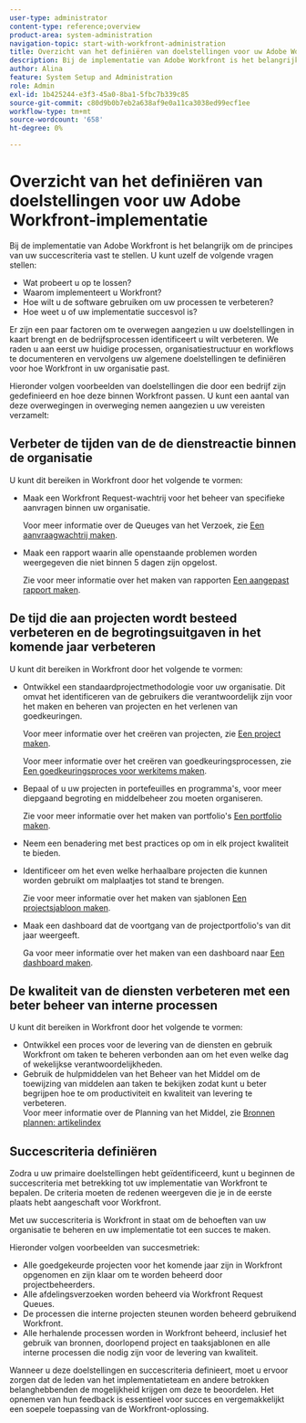 ```yaml
---
user-type: administrator
content-type: reference;overview
product-area: system-administration
navigation-topic: start-with-workfront-administration
title: Overzicht van het definiëren van doelstellingen voor uw Adobe Workfront-implementatie
description: Bij de implementatie van Adobe Workfront is het belangrijk om de principes van uw succescriteria vast te stellen. We raden u aan eerst uw huidige processen, organisatiestructuur en workflows te documenteren en vervolgens uw algemene doelstellingen te definiëren voor hoe Workfront in uw organisatie zal passen.
author: Alina
feature: System Setup and Administration
role: Admin
exl-id: 1b425244-e3f3-45a0-8ba1-5fbc7b339c85
source-git-commit: c80d9b0b7eb2a638af9e0a11ca3038ed99ecf1ee
workflow-type: tm+mt
source-wordcount: '658'
ht-degree: 0%

---
```


# Overzicht van het definiëren van doelstellingen voor uw Adobe Workfront-implementatie

<!--Audited: 12/2023-->

Bij de implementatie van Adobe Workfront is het belangrijk om de principes van uw succescriteria vast te stellen. U kunt uzelf de volgende vragen stellen:

* Wat probeert u op te lossen?
* Waarom implementeert u Workfront?
* Hoe wilt u de software gebruiken om uw processen te verbeteren?
* Hoe weet u of uw implementatie succesvol is?

Er zijn een paar factoren om te overwegen aangezien u uw doelstellingen in kaart brengt en de bedrijfsprocessen identificeert u wilt verbeteren. We raden u aan eerst uw huidige processen, organisatiestructuur en workflows te documenteren en vervolgens uw algemene doelstellingen te definiëren voor hoe Workfront in uw organisatie past.

Hieronder volgen voorbeelden van doelstellingen die door een bedrijf zijn gedefinieerd en hoe deze binnen Workfront passen. U kunt een aantal van deze overwegingen in overweging nemen aangezien u uw vereisten verzamelt:

## Verbeter de tijden van de de dienstreactie binnen de organisatie

U kunt dit bereiken in Workfront door het volgende te vormen:

* Maak een Workfront Request-wachtrij voor het beheer van specifieke aanvragen binnen uw organisatie.

  Voor meer informatie over de Queuges van het Verzoek, zie [Een aanvraagwachtrij maken](../../manage-work/requests/create-and-manage-request-queues/create-request-queue.md).

* Maak een rapport waarin alle openstaande problemen worden weergegeven die niet binnen 5 dagen zijn opgelost.

  Zie voor meer informatie over het maken van rapporten [Een aangepast rapport maken](../../reports-and-dashboards/reports/creating-and-managing-reports/create-custom-report.md).

## De tijd die aan projecten wordt besteed verbeteren en de begrotingsuitgaven in het komende jaar verbeteren

U kunt dit bereiken in Workfront door het volgende te vormen:

* Ontwikkel een standaardprojectmethodologie voor uw organisatie. Dit omvat het identificeren van de gebruikers die verantwoordelijk zijn voor het maken en beheren van projecten en het verlenen van goedkeuringen.

  Voor meer informatie over het creëren van projecten, zie [Een project maken](../../manage-work/projects/create-projects/create-project.md).

  Voor meer informatie over het creëren van goedkeuringsprocessen, zie [Een goedkeuringsproces voor werkitems maken](../../administration-and-setup/customize-workfront/configure-approval-milestone-processes/create-approval-processes.md).

* Bepaal of u uw projecten in portefeuilles en programma&#39;s, voor meer diepgaand begroting en middelbeheer zou moeten organiseren.

  Zie voor meer informatie over het maken van portfolio&#39;s [Een portfolio maken](../../manage-work/portfolios/create-and-manage-portfolios/create-portfolios.md).

* Neem een benadering met best practices op om in elk project kwaliteit te bieden.
* Identificeer om het even welke herhaalbare projecten die kunnen worden gebruikt om malplaatjes tot stand te brengen.

  Zie voor meer informatie over het maken van sjablonen [Een projectsjabloon maken](../../manage-work/projects/create-and-manage-templates/create-template.md).

* Maak een dashboard dat de voortgang van de projectportfolio&#39;s van dit jaar weergeeft.

  Ga voor meer informatie over het maken van een dashboard naar [Een dashboard maken](../../reports-and-dashboards/dashboards/creating-and-managing-dashboards/create-dashboard.md).

## De kwaliteit van de diensten verbeteren met een beter beheer van interne processen

U kunt dit bereiken in Workfront door het volgende te vormen:

* Ontwikkel een proces voor de levering van de diensten en gebruik Workfront om taken te beheren verbonden aan om het even welke dag of wekelijkse verantwoordelijkheden.
* Gebruik de hulpmiddelen van het Beheer van het Middel om de toewijzing van middelen aan taken te bekijken zodat kunt u beter begrijpen hoe te om productiviteit en kwaliteit van levering te verbeteren.\
  Voor meer informatie over de Planning van het Middel, zie [Bronnen plannen: artikelindex](../../resource-mgmt/resource-planning/resource-planning-overview.md)

## Succescriteria definiëren

Zodra u uw primaire doelstellingen hebt geïdentificeerd, kunt u beginnen de succescriteria met betrekking tot uw implementatie van Workfront te bepalen. De criteria moeten de redenen weergeven die je in de eerste plaats hebt aangeschaft voor Workfront.

Met uw succescriteria is Workfront in staat om de behoeften van uw organisatie te beheren en uw implementatie tot een succes te maken.

Hieronder volgen voorbeelden van succesmetriek:

* Alle goedgekeurde projecten voor het komende jaar zijn in Workfront opgenomen en zijn klaar om te worden beheerd door projectbeheerders.
* Alle afdelingsverzoeken worden beheerd via Workfront Request Queues.
* De processen die interne projecten steunen worden beheerd gebruikend Workfront.
* Alle herhalende processen worden in Workfront beheerd, inclusief het gebruik van bronnen, doorlopend project en taaksjablonen en alle interne processen die nodig zijn voor de levering van kwaliteit.

Wanneer u deze doelstellingen en succescriteria definieert, moet u ervoor zorgen dat de leden van het implementatieteam en andere betrokken belanghebbenden de mogelijkheid krijgen om deze te beoordelen. Het opnemen van hun feedback is essentieel voor succes en vergemakkelijkt een soepele toepassing van de Workfront-oplossing.
